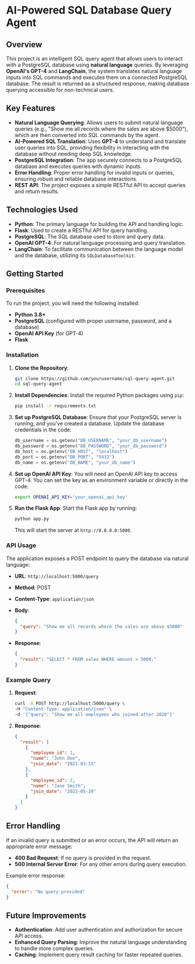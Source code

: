 

# AI-Powered SQL Database Query Agent

## Overview
This project is an intelligent SQL query agent that allows users to interact with a PostgreSQL database using **natural language** queries. By leveraging **OpenAI's GPT-4** and **LangChain**, the system translates natural language inputs into SQL commands and executes them on a connected PostgreSQL database. The result is returned as a structured response, making database querying accessible for non-technical users.

## Key Features
- **Natural Language Querying**: Allows users to submit natural language queries (e.g., "Show me all records where the sales are above $5000"), which are then converted into SQL commands by the agent.
- **AI-Powered SQL Translation**: Uses **GPT-4** to understand and translate user queries into SQL, providing flexibility in interacting with the database without needing deep SQL knowledge.
- **PostgreSQL Integration**: The app securely connects to a PostgreSQL database and executes queries with dynamic inputs.
- **Error Handling**: Proper error handling for invalid inputs or queries, ensuring robust and reliable database interactions.
- **REST API**: The project exposes a simple RESTful API to accept queries and return results.

## Technologies Used
- **Python**: The primary language for building the API and handling logic.
- **Flask**: Used to create a RESTful API for query handling.
- **PostgreSQL**: The SQL database used to store and query data.
- **OpenAI GPT-4**: For natural language processing and query translation.
- **LangChain**: To facilitate communication between the language model and the database, utilizing its `SQLDatabaseToolkit`.

## Getting Started

### Prerequisites
To run the project, you will need the following installed:
- **Python 3.8+**
- **PostgreSQL** (configured with proper username, password, and a database)
- **OpenAI API Key** (for GPT-4)
- **Flask**

### Installation

1. **Clone the Repository**:
   ```bash
   git clone https://github.com/yourusername/sql-query-agent.git
   cd sql-query-agent
   ```

2. **Install Dependencies**:
   Install the required Python packages using `pip`:
   ```bash
   pip install -r requirements.txt
   ```

3. **Set up PostgreSQL Database**:
   Ensure that your PostgreSQL server is running, and you've created a database. Update the database credentials in the code:
   ```python
   db_username = os.getenv("DB_USERNAME", "your_db_username")
   db_password = os.getenv("DB_PASSWORD", "your_db_password")
   db_host = os.getenv("DB_HOST", "localhost")
   db_port = os.getenv("DB_PORT", "5432")
   db_name = os.getenv("DB_NAME", "your_db_name")
   ```

4. **Set up OpenAI API Key**:
   You will need an OpenAI API key to access GPT-4. You can set the key as an environment variable or directly in the code:
   ```bash
   export OPENAI_API_KEY='your_openai_api_key'
   ```

5. **Run the Flask App**:
   Start the Flask app by running:
   ```bash
   python app.py
   ```

   This will start the server at `http://0.0.0.0:5000`.

### API Usage

The application exposes a POST endpoint to query the database via natural language:

- **URL**: `http://localhost:5000/query`
- **Method**: POST
- **Content-Type**: `application/json`
- **Body**:
  ```json
  {
    "query": "Show me all records where the sales are above $5000"
  }
  ```

- **Response**:
  ```json
  {
    "result": "SELECT * FROM sales WHERE amount > 5000;"
  }
  ```

### Example Query

1. **Request**:
   ```bash
   curl -X POST http://localhost:5000/query \
   -H "Content-Type: application/json" \
   -d '{"query": "Show me all employees who joined after 2020"}'
   ```

2. **Response**:
   ```json
   {
     "result": [
       {
         "employee_id": 1,
         "name": "John Doe",
         "join_date": "2021-03-15"
       },
       {
         "employee_id": 2,
         "name": "Jane Smith",
         "join_date": "2022-05-20"
       }
     ]
   }
   ```

## Error Handling

If an invalid query is submitted or an error occurs, the API will return an appropriate error message:
- **400 Bad Request**: If no query is provided in the request.
- **500 Internal Server Error**: For any other errors during query execution.

Example error response:
```json
{
  "error": "No query provided"
}
```

## Future Improvements
- **Authentication**: Add user authentication and authorization for secure API access.
- **Enhanced Query Parsing**: Improve the natural language understanding to handle more complex queries.
- **Caching**: Implement query result caching for faster repeated queries.

